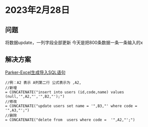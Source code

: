 # 2023年2月28日
## 问题
将数据update，一列字段全部更新
今天是把800条数据一条一条输入的x

## 解决方案
[Parker-Excel生成导入SQL语句](https://cloud.tencent.com/developer/article/1666116)

```
//例：A2 表示 A列第二行 公式表示为 ,A2,
//新增
= CONCATENATE("insert into users (id,code,name) values (null,'",A2,"','",B2,"');")
//修改
= CONCATENATE("update users set name = '",B3,"' where code =  '",A3,"';")
//删除
= CONCATENATE("delete from  users where code =  '",A2,"';")
```